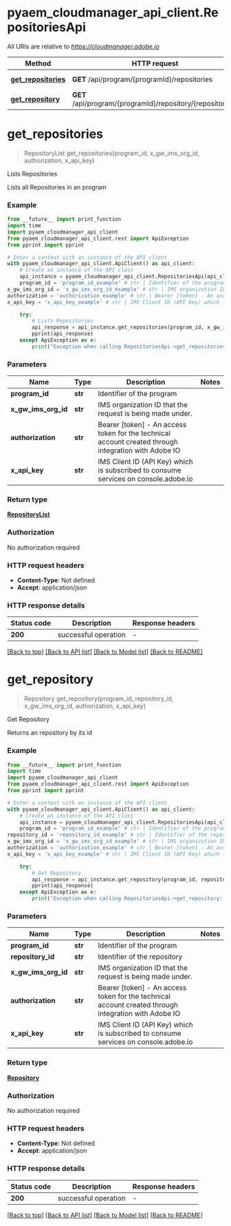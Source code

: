 # pyaem_cloudmanager_api_client.RepositoriesApi

All URIs are relative to *https://cloudmanager.adobe.io*

Method | HTTP request | Description
------------- | ------------- | -------------
[**get_repositories**](RepositoriesApi.md#get_repositories) | **GET** /api/program/{programId}/repositories | Lists Repositories
[**get_repository**](RepositoriesApi.md#get_repository) | **GET** /api/program/{programId}/repository/{repositoryId} | Get Repository


# **get_repositories**
> RepositoryList get_repositories(program_id, x_gw_ims_org_id, authorization, x_api_key)

Lists Repositories

Lists all Repositories in an program

### Example

```python
from __future__ import print_function
import time
import pyaem_cloudmanager_api_client
from pyaem_cloudmanager_api_client.rest import ApiException
from pprint import pprint

# Enter a context with an instance of the API client
with pyaem_cloudmanager_api_client.ApiClient() as api_client:
    # Create an instance of the API class
    api_instance = pyaem_cloudmanager_api_client.RepositoriesApi(api_client)
    program_id = 'program_id_example' # str | Identifier of the program
x_gw_ims_org_id = 'x_gw_ims_org_id_example' # str | IMS organization ID that the request is being made under.
authorization = 'authorization_example' # str | Bearer [token] - An access token for the technical account created through integration with Adobe IO
x_api_key = 'x_api_key_example' # str | IMS Client ID (API Key) which is subscribed to consume services on console.adobe.io

    try:
        # Lists Repositories
        api_response = api_instance.get_repositories(program_id, x_gw_ims_org_id, authorization, x_api_key)
        pprint(api_response)
    except ApiException as e:
        print("Exception when calling RepositoriesApi->get_repositories: %s\n" % e)
```

### Parameters

Name | Type | Description  | Notes
------------- | ------------- | ------------- | -------------
 **program_id** | **str**| Identifier of the program | 
 **x_gw_ims_org_id** | **str**| IMS organization ID that the request is being made under. | 
 **authorization** | **str**| Bearer [token] - An access token for the technical account created through integration with Adobe IO | 
 **x_api_key** | **str**| IMS Client ID (API Key) which is subscribed to consume services on console.adobe.io | 

### Return type

[**RepositoryList**](RepositoryList.md)

### Authorization

No authorization required

### HTTP request headers

 - **Content-Type**: Not defined
 - **Accept**: application/json

### HTTP response details
| Status code | Description | Response headers |
|-------------|-------------|------------------|
**200** | successful operation |  -  |

[[Back to top]](#) [[Back to API list]](../README.md#documentation-for-api-endpoints) [[Back to Model list]](../README.md#documentation-for-models) [[Back to README]](../README.md)

# **get_repository**
> Repository get_repository(program_id, repository_id, x_gw_ims_org_id, authorization, x_api_key)

Get Repository

Returns an repository by its id

### Example

```python
from __future__ import print_function
import time
import pyaem_cloudmanager_api_client
from pyaem_cloudmanager_api_client.rest import ApiException
from pprint import pprint

# Enter a context with an instance of the API client
with pyaem_cloudmanager_api_client.ApiClient() as api_client:
    # Create an instance of the API class
    api_instance = pyaem_cloudmanager_api_client.RepositoriesApi(api_client)
    program_id = 'program_id_example' # str | Identifier of the program
repository_id = 'repository_id_example' # str | Identifier of the repository
x_gw_ims_org_id = 'x_gw_ims_org_id_example' # str | IMS organization ID that the request is being made under.
authorization = 'authorization_example' # str | Bearer [token] - An access token for the technical account created through integration with Adobe IO
x_api_key = 'x_api_key_example' # str | IMS Client ID (API Key) which is subscribed to consume services on console.adobe.io

    try:
        # Get Repository
        api_response = api_instance.get_repository(program_id, repository_id, x_gw_ims_org_id, authorization, x_api_key)
        pprint(api_response)
    except ApiException as e:
        print("Exception when calling RepositoriesApi->get_repository: %s\n" % e)
```

### Parameters

Name | Type | Description  | Notes
------------- | ------------- | ------------- | -------------
 **program_id** | **str**| Identifier of the program | 
 **repository_id** | **str**| Identifier of the repository | 
 **x_gw_ims_org_id** | **str**| IMS organization ID that the request is being made under. | 
 **authorization** | **str**| Bearer [token] - An access token for the technical account created through integration with Adobe IO | 
 **x_api_key** | **str**| IMS Client ID (API Key) which is subscribed to consume services on console.adobe.io | 

### Return type

[**Repository**](Repository.md)

### Authorization

No authorization required

### HTTP request headers

 - **Content-Type**: Not defined
 - **Accept**: application/json

### HTTP response details
| Status code | Description | Response headers |
|-------------|-------------|------------------|
**200** | successful operation |  -  |

[[Back to top]](#) [[Back to API list]](../README.md#documentation-for-api-endpoints) [[Back to Model list]](../README.md#documentation-for-models) [[Back to README]](../README.md)

